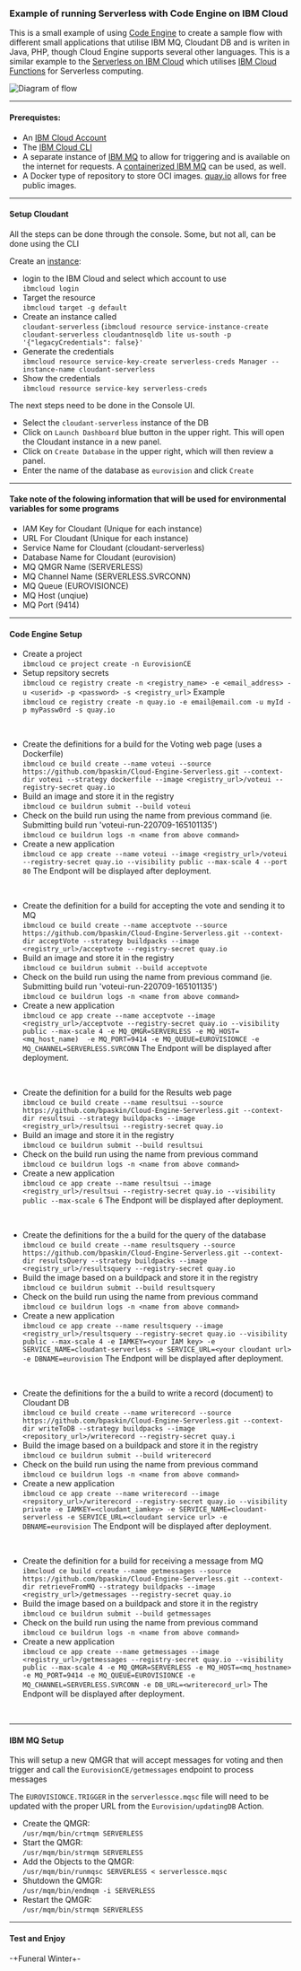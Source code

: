 ### Example of running Serverless with Code Engine on IBM Cloud ###


This is a small example of using [Code Engine](https://www.ibm.com/cloud/code-engine) to create a sample flow with different small applications that utilise IBM MQ, Cloudant DB and is writen in Java, PHP, though Cloud Engine supports several other languages.  This is a similar example to the [Serverless on IBM Cloud](https://github.com/bpaskin/Serverless-on-IBM-Cloud) which utilises [IBM Cloud Functions](https://cloud.ibm.com/functions/) for Serverless computing.

![Diagram of flow](https://github.com/bpaskin/IBM-Cloud-Functions/blob/main/images/serverless.drawio.png?raw=true)

---
#### Prerequistes:
- An [IBM Cloud Account](https://cloud.ibm.com)
- The [IBM Cloud CLI](https://cloud.ibm.com/docs/cli?topic=cli-getting-started)
- A separate instance of [IBM MQ](https://www.ibm.com/products/mq) to allow for triggering and is available on the internet for requests.  A [containerized IBM MQ](https://hub.docker.com/r/ibmcom/mq/) can be used, as well.
- A Docker type of repository to store OCI images.  [quay.io](quay.io) allows for free public images.

---
#### Setup Cloudant
All the steps can be done through the console.  Some, but not all, can be done using the CLI

Create an [instance](https://cloud.ibm.com/docs/Cloudant?topic=Cloudant-creating-an-ibm-cloudant-instance-on-ibm-cloud-by-using-the-ibm-cloud-cli
):
- login to the IBM Cloud and select which account to use </br>
`ibmcloud login`
- Target the resource </br>
`ibmcloud target -g default`
- Create an instance called </br>
`cloudant-serverless` (`ibmcloud resource service-instance-create cloudant-serverless cloudantnosqldb lite us-south -p '{"legacyCredentials": false}'`
- Generate the credentials </br>
`ibmcloud resource service-key-create serverless-creds Manager --instance-name cloudant-serverless`
- Show the credentials </br>
`ibmcloud resource service-key serverless-creds`

The next steps need to be done in the Console UI.
- Select the `cloudant-serverless` instance of the DB
- Click on `Launch Dashboard` blue button in the upper right.  This will open the Cloudant instance in a new panel.
- Click on `Create Database` in the upper right, which will then review a panel.
- Enter the name of the database as `eurovision` and click `Create`

---
#### Take note of the folowing information that will be used for environmental variables for some programs

- IAM Key for Cloudant (Unique for each instance)
- URL For Cloudant (Unique for each instance)
- Service Name for Cloudant (cloudant-serverless)
- Database Name for Cloudant (eurovision)
- MQ QMGR Name (SERVERLESS)
- MQ Channel Name (SERVERLESS.SVRCONN)
- MQ Queue (EUROVISIONCE)
- MQ Host (unqiue)
- MQ Port (9414)

---
#### Code Engine Setup

- Create a project</br>
`ibmcloud ce project create -n EurovisionCE`
- Setup repsitory secrets</br>
`ibmcloud ce registry create -n <registry_name> -e <email_address> -u <userid> -p <password> -s <registry_url>`
Example </br>
`ibmcloud ce registry create -n quay.io -e email@email.com -u myId -p myPassw0rd -s quay.io`</br>
</br>

- Create the definitions for a build for the Voting web page (uses a Dockerfile) </br>
`ibmcloud ce build create --name voteui --source https://github.com/bpaskin/Cloud-Engine-Serverless.git --context-dir voteui --strategy dockerfile --image <registry_url>/voteui --registry-secret quay.io`
- Build an image and store it in the registry</br>
`ibmcloud ce buildrun submit --build voteui`
- Check on the build run using the name from previous command (ie. Submitting build run 'voteui-run-220709-165101135')</br>
`ibmcloud ce buildrun logs -n <name from above command>`
- Create a new application</br>
`ibmcloud ce app create --name voteui --image <registry_url>/voteui --registry-secret quay.io --visibility public --max-scale 4 --port 80`
The Endpont will be displayed after deployment.</br>
</br>

- Create the definition for a build for accepting the vote and sending it to MQ</br>
`ibmcloud ce build create --name acceptvote --source https://github.com/bpaskin/Cloud-Engine-Serverless.git --context-dir acceptVote --strategy buildpacks --image <registry_url>/acceptvote --registry-secret quay.io`
- Build an image and store it in the registry</br>
`ibmcloud ce buildrun submit --build acceptvote`
- Check on the build run using the name from previous command (ie. Submitting build run 'voteui-run-220709-165101135')</br>
`ibmcloud ce buildrun logs -n <name from above command>`
- Create a new application</br>
`ibmcloud ce app create --name acceptvote --image <registry_url>/acceptvote --registry-secret quay.io --visibility public --max-scale 4 -e MQ_QMGR=SERVERLESS -e MQ_HOST=<mq_host_name)  -e MQ_PORT=9414 -e MQ_QUEUE=EUROVISIONCE -e MQ_CHANNEL=SERVERLESS.SVRCONN`
The Endpont will be displayed after deployment.</br>
</br>

- Create the definition for a build for the Results web page</br>
`ibmcloud ce build create --name resultsui --source https://github.com/bpaskin/Cloud-Engine-Serverless.git --context-dir resultsui --strategy buildpacks --image <registry_url>/resultsui --registry-secret quay.io`
- Build an image and store it in the registry</br>
`ibmcloud ce buildrun submit --build resultsui`
- Check on the build run using the name from previous command</br>
`ibmcloud ce buildrun logs -n <name from above command>`
- Create a new application</br>
`ibmcloud ce app create --name resultsui --image <registry_url>/resultsui --registry-secret quay.io --visibility public --max-scale 6`
The Endpont will be displayed after deployment.</br>
</br>

- Create the definitions for the a build for the query of the database</br>
`ibmcloud ce build create --name resultsquery --source https://github.com/bpaskin/Cloud-Engine-Serverless.git --context-dir resultsQuery --strategy buildpacks --image <registry_url>/resultsquery --registry-secret quay.io`
- Build the image based on a buildpack and store it in the registry</br>
`ibmcloud ce buildrun submit --build resultsquery`
- Check on the build run using the name from previous command</br>
`ibmcloud ce buildrun logs -n <name from above command>`
- Create a new application</br>
`ibmcloud ce app create --name resultsquery --image <registry_url>/resultsquery --registry-secret quay.io --visibility public --max-scale 4 -e IAMKEY=<your IAM key> -e SERVICE_NAME=cloudant-serverless -e SERVICE_URL=<your cloudant url> -e DBNAME=eurovision`
The Endpont will be displayed after deployment.</br>
</br>

- Create the definitions for the a build to write a record (document) to Cloudant DB</br>
`ibmcloud ce build create --name writerecord --source https://github.com/bpaskin/Cloud-Engine-Serverless.git --context-dir writeToDB --strategy buildpacks --image <repository_url>/writerecord --registry-secret quay.i `
- Build the image based on a buildpack and store it in the registry</br>
`ibmcloud ce buildrun submit --build writerecord`
- Check on the build run using the name from previous command</br>
`ibmcloud ce buildrun logs -n <name from above command>`
- Create a new application</br>
`ibmcloud ce app create --name writerecord --image <repsitory_url>/writerecord --registry-secret quay.io --visibility private -e IAMKEY=<cloudant_iamkey> -e SERVICE_NAME=cloudant-serverless -e SERVICE_URL=<cloudant service url> -e DBNAME=eurovision`
The Endpont will be displayed after deployment.</br>
</br>

- Create the definition for a build for receiving a message from MQ</br>
`ibmcloud ce build create --name getmessages --source https://github.com/bpaskin/Cloud-Engine-Serverless.git --context-dir retrieveFromMQ --strategy buildpacks --image <registry_url>/getmessages --registry-secret quay.io`
- Build the image based on a buildpack and store it in the registry</br>
`ibmcloud ce buildrun submit --build getmessages`
- Check on the build run using the name from previous command</br>
`ibmcloud ce buildrun logs -n <name from above command>`
- Create a new application</br>
`ibmcloud ce app create --name getmessages --image <registry_url>/getmessages --registry-secret quay.io --visibility public --max-scale 4 -e MQ_QMGR=SERVERLESS -e MQ_HOST=<mq_hostname> -e MQ_PORT=9414 -e MQ_QUEUE=EUROVISIONCE -e MQ_CHANNEL=SERVERLESS.SVRCONN -e DB_URL=<writerecord_url>`
The Endpont will be displayed after deployment.</br>
</br>

---
#### IBM MQ Setup
This will setup a new QMGR that will accept messages for voting and then trigger and call the `EurovisionCE/getmessages` endpoint to process messages

The `EUROVISIONCE.TRIGGER` in the `serverlessce.mqsc` file will need to be updated with the proper URL from the `Eurovision/updatingDB` Action.

- Create the QMGR: </br> 
`/usr/mqm/bin/crtmqm SERVERLESS`
- Start the QMGR: </br>
`/usr/mqm/bin/strmqm SERVERLESS`
- Add the Objects to the QMGR: </br>
`/usr/mqm/bin/runmqsc SERVERLESS < serverlessce.mqsc`
- Shutdown the QMGR: </br>
`/usr/mqm/bin/endmqm -i SERVERLESS`
- Restart the QMGR: </br>
`/usr/mqm/bin/strmqm SERVERLESS`

---
#### Test and Enjoy

-+Funeral Winter+-
